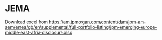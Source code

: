 # JEMA

Download excel from https://am.jpmorgan.com/content/dam/jpm-am-aem/emea/gb/en/supplemental/full-portfolio-listing/jpm-emerging-europe-middle-east-afria-disclosure.xlsx